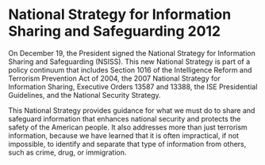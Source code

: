 National Strategy for Information Sharing and Safeguarding 2012
======================

On December 19, the President signed the National Strategy for Information Sharing and Safeguarding (NSISS). This new National Strategy is part of a policy continuum that includes Section 1016 of the Intelligence Reform and Terrorism Prevention Act of 2004, the 2007 National Strategy for Information Sharing, Executive Orders 13587 and 13388, the ISE Presidential Guidelines, and the National Security Strategy.

This National Strategy provides guidance for what we must do to share and safeguard information that enhances national security and protects the safety of the American people. It also addresses more than just terrorism information, because we have learned that it is often impractical, if not impossible, to identify and separate that type of information from others, such as crime, drug, or immigration.
